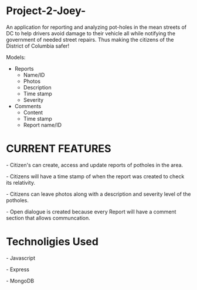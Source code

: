 # Project-2-Joey-

An application for reporting and analyzing pot-holes in the mean streets of DC to help drivers avoid damage to their vehicle all while notifying the government of needed street repairs. Thus making the citizens of the District of Columbia safer!

Models:
- Reports
  - Name/ID
  - Photos
  - Description
  - Time stamp
  - Severity
- Comments
  - Content
  - Time stamp
  - Report name/ID

<h1>CURRENT FEATURES</h1>
<p>- Citizen's can create, access and update reports of potholes in the area.</p>
<p>- Citizens will have a time stamp of when the report was created to check its relativity.</p>
<p>- Citizens can leave photos along with a description and severity level of the potholes.</p>
<p>- Open dialogue is created because every Report will have a comment section that allows communcation.</p>

<h1>Technoligies Used</h1>
<p>- Javascript</p>
    <p>- Express</p>
    <p>- MongoDB</p>